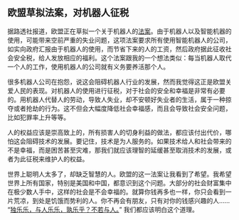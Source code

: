 ## 欧盟草拟法案，对机器人征税

据路透社报道，欧盟正在草拟一个关于机器人的[法案](http://www.reuters.com/article/us-europe-robotics-lawmaking-idUSKCN0Z72AY)。由于机器人以及智能机器的使用，可能带来空前严重的失业问题，这项法案要求所有使用智能机器人的公司，如实向政府汇报由于机器人的使用，而节省下来的人的工资，然后政府据此征收社会安全税，给人发放相应的福利。这个法案跟我的一个想法类似：每当机器人取代一个人的工作，使用机器人的公司就有义务要养活那个人。

很多机器人公司在抱怨，说这会阻碍机器人行业的发展，然而我觉得这正是欧盟关爱人民的表现。对机器人的使用进行征税，对于社会的安全和幸福是非常有必要的。用机器人代替人的劳动，导致人失业，却不安顿好失业者的生活，属于一种掠夺或者抢劫的行为。这不但会大幅度降低社会幸福感，而且会导致社会安全问题，比如犯罪率上升等等。

人的权益应该是崇高致上的，所有损害人的切身利益的做法，都应该付出代价，哪怕这会阻碍技术的发展。要记住，技术是为人服务的。如果技术给人和社会带来的不是幸福，而是困苦甚至灾难，那我们就应该理智的延缓甚至取消技术的发展，或者为此征税来维护人的权益。

世界上聪明人太多了，却缺乏智慧的人。欧盟的这一法案让我看到了希望。我希望世界上所有国家，特别是美国和中国，都意识到这个问题。大部分的社会财富集中在极少数人手中，这样的社会是不会幸福的。就算你钱再多也一样，你只会看到一片荒凉，到处是饥饿而势利的人。你不再会有朋友，只有对你的钱感兴趣的人…… “[独乐乐，与人乐乐，孰乐乎？不若与人。](http://baike.baidu.com/view/1140346.htm)” 我们都应该明白这个道理。
